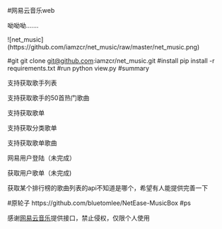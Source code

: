 #网易云音乐web
<p>呦呦呦.......</p>
<p>![net_music](https://github.com/iamzcr/net_music/raw/master/net_music.png)</p>


#git
git clone git@github.com:iamzcr/net_music.git
#install
pip install -r requirements.txt
#run
python view.py
#summary
<p>支持获取歌手列表</p>
<p>支持获取歌手的50首热门歌曲</p>
<p>支持获取歌单</p>
<p>支持获取分类歌单</p>
<p>支持获取歌单歌曲</p>
<p>网易用户登陆（未完成）</p>
<p>获取用户歌单（未完成)</p>
<p>获取某个排行榜的歌曲列表的api不知道是哪个，希望有人能提供完善一下</p>
#原轮子
https://github.com/bluetomlee/NetEase-MusicBox
#ps
<p>感谢<a href="http://music.163.com/#/">网易云音乐</a>提供接口，禁止侵权，仅限个人使用</p>

